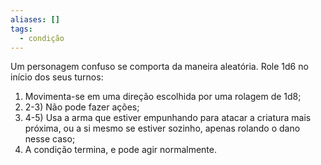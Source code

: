 ```yaml
---
aliases: []
tags:
  - condição
---
```

 
Um personagem confuso se comporta da maneira aleatória. Role 1d6 no início dos seus turnos: 
1) Movimenta-se em uma direção escolhida por uma rolagem de 1d8; 
2) 2-3) Não pode fazer ações; 
3) 4-5) Usa a arma que estiver empunhando para atacar a criatura mais próxima, ou a si mesmo se estiver sozinho, apenas rolando o dano nesse caso; 
4) A condição termina, e pode agir normalmente.